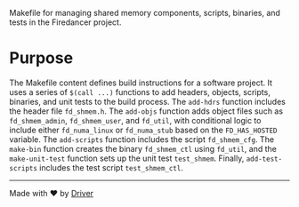 <!--------------------------------------------------------------------------------->
<!-- IMPORTANT: This file is auto-generated by Driver (https://driver.ai). -------->
<!-- Manual edits may be overwritten on future commits. --------------------------->
<!--------------------------------------------------------------------------------->

Makefile for managing shared memory components, scripts, binaries, and tests in the Firedancer project.

# Purpose
The Makefile content defines build instructions for a software project. It uses a series of `$(call ...)` functions to add headers, objects, scripts, binaries, and unit tests to the build process. The `add-hdrs` function includes the header file `fd_shmem.h`. The `add-objs` function adds object files such as `fd_shmem_admin`, `fd_shmem_user`, and `fd_util`, with conditional logic to include either `fd_numa_linux` or `fd_numa_stub` based on the `FD_HAS_HOSTED` variable. The `add-scripts` function includes the script `fd_shmem_cfg`. The `make-bin` function creates the binary `fd_shmem_ctl` using `fd_util`, and the `make-unit-test` function sets up the unit test `test_shmem`. Finally, `add-test-scripts` includes the test script `test_shmem_ctl`.

---
Made with ❤️ by [Driver](https://www.driver.ai/)